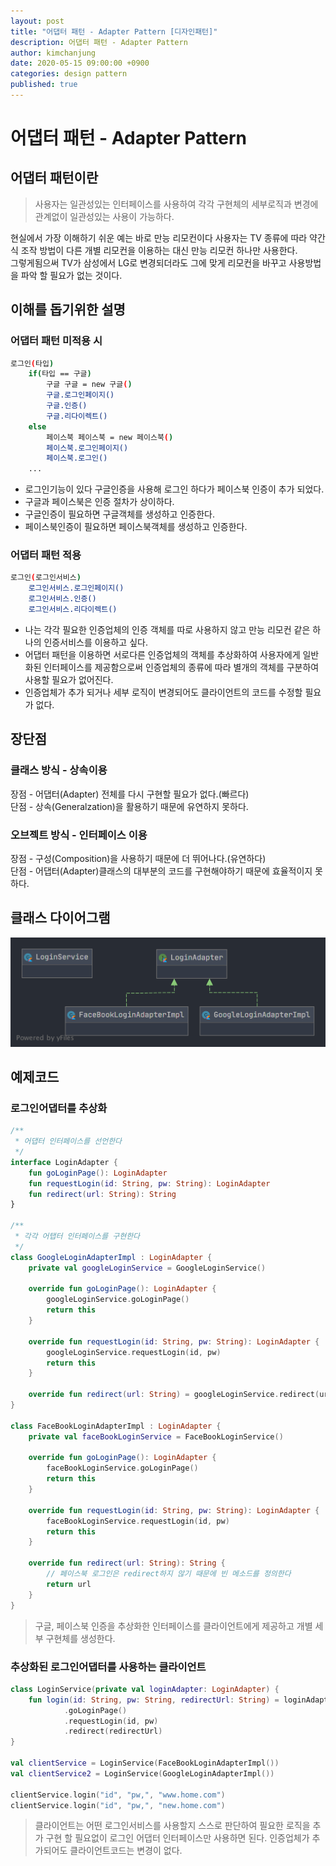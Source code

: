 ```yaml
---
layout: post
title: "어댑터 패턴 - Adapter Pattern [디자인패턴]"
description: 어댑터 패턴 - Adapter Pattern 
author: kimchanjung
date: 2020-05-15 09:00:00 +0900
categories: design pattern
published: true
---
```


# 어댑터 패턴 - Adapter Pattern

## 어댑터 패턴이란
> 사용자는 일관성있는 인터페이스를 사용하여 각각 구현체의 세부로직과 변경에 관계없이 일관성있는 사용이 가능하다.  

현실에서 가장 이해하기 쉬운 예는 바로 만능 리모컨이다 사용자는 TV 종류에 따라 약간식 조작 방법이 다른 개별 리모컨을 이용하는 대신 만능 리모컨 하나만 사용한다.    
그렇게됨으써 TV가 삼성에서 LG로 변경되더라도 그에 맞게 리모컨을 바꾸고 사용방법을 파악 할 필요가 없는 것이다.

## 이해를 돕기위한 설명 
### 어댑터 패턴 미적용 시
```bash
로그인(타입)
    if(타입 == 구글)
        구글 구글 = new 구글()
        구글.로그인페이지()
        구글.인증()
        구글.리다이렉트()
    else 
        페이스북 페이스북 = new 페이스북()
        페이스북.로그인페이지()
        페이스북.로그인()
    ...
```

- 로그인기능이 있다 구글인증을 사용해 로그인 하다가 페이스북 인증이 추가 되었다.
- 구글과 페이스북은 인증 절차가 상이하다.
- 구글인증이 필요하면 구글객체를 생성하고 인증한다.
- 페이스북인증이 필요하면 페이스북객체를 생성하고 인증한다.


### 어댑터 패턴 적용

```bash
로그인(로그인서비스)
    로그인서비스.로그인페이지()
    로그인서비스.인증()
    로그인서비스.리다이렉트()
```

- 나는 각각 필요한 인증업체의 인증 객체를 따로 사용하지 않고 만능 리모컨 같은
하나의 인증서비스를 이용하고 싶다.
- 어댑터 패턴을 이용하면 서로다른 인증업체의 객체를 추상화하여 사용자에게 일반화된 인터페이스를 제공함으로써 인증업체의 종류에 따라 별개의 객체를 구분하여 사용할 필요가 없어진다. 
- 인증업체가 추가 되거나 세부 로직이 변경되어도 클라이언트의 코드를 수정할 필요가 없다.

## 장단점
### 클래스 방식 - 상속이용 
장점 - 어댑터(Adapter) 전체를 다시 구현할 필요가 없다.(빠르다)  
단점 - 상속(Generalzation)을 활용하기 때문에 유연하지 못하다.  

### 오브젝트 방식 - 인터페이스 이용 
장점 - 구성(Composition)을 사용하기 때문에 더 뛰어나다.(유연하다)  
단점 - 어댑터(Adapter)클래스의 대부분의 코드를 구현해야하기 때문에 효율적이지 못하다.

## 클래스 다이어그램
![class-diagram](/post-img/design-pattern/adapter-pattern-class-diagram.png)

## 예제코드
### 로그인어댑터를 추상화
```kotlin
/**
 * 어댑터 인터페이스를 선언한다
 */
interface LoginAdapter {
    fun goLoginPage(): LoginAdapter
    fun requestLogin(id: String, pw: String): LoginAdapter
    fun redirect(url: String): String
}

/**
 * 각각 어탭터 인터페이스를 구현한다
 */
class GoogleLoginAdapterImpl : LoginAdapter {
    private val googleLoginService = GoogleLoginService()

    override fun goLoginPage(): LoginAdapter {
        googleLoginService.goLoginPage()
        return this
    }

    override fun requestLogin(id: String, pw: String): LoginAdapter {
        googleLoginService.requestLogin(id, pw)
        return this
    }

    override fun redirect(url: String) = googleLoginService.redirect(url)
}

class FaceBookLoginAdapterImpl : LoginAdapter {
    private val faceBookLoginService = FaceBookLoginService()

    override fun goLoginPage(): LoginAdapter {
        faceBookLoginService.goLoginPage()
        return this
    }

    override fun requestLogin(id: String, pw: String): LoginAdapter {
        faceBookLoginService.requestLogin(id, pw)
        return this
    }

    override fun redirect(url: String): String {
        // 페이스북 로그인은 redirect하지 않기 때문에 빈 메소드를 정의한다
        return url
    }
}
```
> 구글, 페이스북 인증을 추상화한 인터페이스를 클라이언트에게 제공하고 개별 세부 구현체를 생성한다. 

### 추상화된 로그인어댑터를 사용하는 클라이언트
```kotlin
class LoginService(private val loginAdapter: LoginAdapter) {
    fun login(id: String, pw: String, redirectUrl: String) = loginAdapter
            .goLoginPage()
            .requestLogin(id, pw)
            .redirect(redirectUrl)
}

val clientService = LoginService(FaceBookLoginAdapterImpl())
val clientService2 = LoginService(GoogleLoginAdapterImpl())

clientService.login("id", "pw,", "www.home.com")
clientService.login("id", "pw,", "new.home.com")
```
> 클라이언트는 어떤 로그인서비스를 사용할지 스스로 판단하여 필요한 로직을 추가 구현 할 필요없이 로그인 어댑터 인터페이스만 사용하면 된다.
> 인증업체가 추가되어도 클라이언트코드는 변경이 없다.